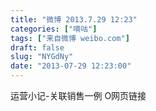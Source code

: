 ```yaml
---
title: "微博 2013.7.29 12:23"
categories: ["嘀咕"]
tags: ["来自微博 weibo.com"]
draft: false
slug: "NYGdNy"
date: "2013-07-29 12:23:00"
---
```


<p>运营小记-关联销售一例 O网页链接 ​​​​</p>
